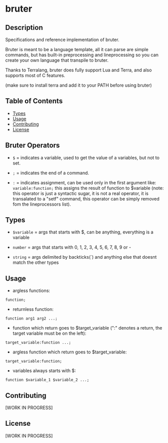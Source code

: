 
# bruter

## Description

Specifications and reference implementation of bruter.


Bruter is meant to be a language template, all it can parse are simple commands, but has built-in preprocessing and lineprocessing so you can create your own language that transpile to bruter.


Thanks to Terralang, bruter does fully support Lua and Terra, and also supports most of C features.

(make sure to install terra and add it to your PATH before using bruter)

## Table of Contents

- [Types](#types)
- [Usage](#usage)
- [Contributing](#contributing)
- [License](#license)

## Bruter Operators


- `$` = indicates a variable, used to get the value of a variables, but not to set.

- `;` = indicates the end of a command.

- `:` = indicates assignment, can be used only in the first argument like: `variable:function;` this assigns the result of function to $variable (note: this operator is just a syntactic sugar, it is not a real operator, it is transalated to a "setf" command, this operator can be simply removed fom the lineprocessors list).

## Types


- `$variable` = args that starts with $, can be anything, everything is a variable

- `number` = args that starts with 0, 1, 2, 3, 4, 5, 6, 7, 8, 9 or -

- `string` = args delimited by backticks(`) and anything else that doesnt match the other types

## Usage

- argless functions:

`function;`


- returnless function:

`function arg1 arg2 ...;`


- function which return goes to $target_variable (":" denotes a return, the target variable must be on the left):

`target_variable:function ...;`


- argless function which return goes to $target_variable:

`target_variable:function;`


- variables always starts with $:

`function $variable_1 $variable_2 ...;`


## Contributing

[WORK IN PROGRESS]

## License

[WORK IN PROGRESS]